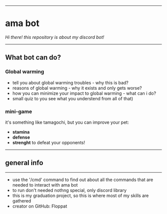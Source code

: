 ***
#  **ama bot**
*Hi there! this repository is about my discord bot!*
***
##  What bot can do?
###  Global warming
* tell you about global warming troubles - why this is bad?
* reasons of global warming - why it exists and only gets worse?
* how you can minimize your impact to global warming - what can i do?
* small quiz to you see what you understend from all of that)
###  mini-game
it's something like tamagochi, but you can improve your pet:
* **stamina**
* **defense**
* **strenght**
to defeat your opponents!
***
## general info
***
* use the '/cmd' command to find out about all the commands that are needed to interact with ama bot
* to run don't needed nothng special, only discord library
* this is my graduation project, so this is where most of my skills are gathered
* creator on GitHub: Floppat
